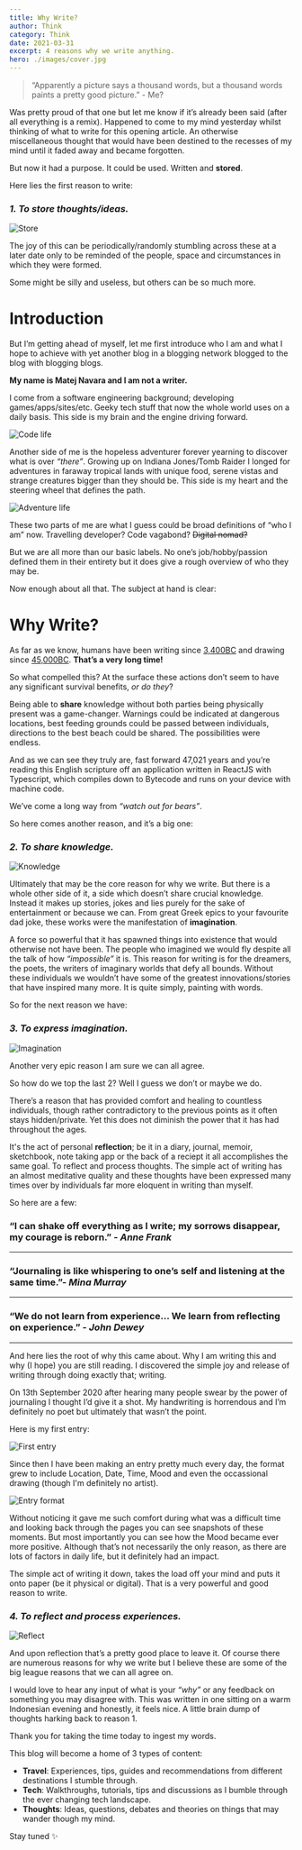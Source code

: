 ```yaml
---
title: Why Write?
author: Think
category: Think
date: 2021-03-31
excerpt: 4 reasons why we write anything.
hero: ./images/cover.jpg
---
```


> “Apparently a picture says a thousand words, but a thousand words paints a pretty good picture.” - Me?

Was pretty proud of that one but let me know if it’s already been said (after all everything is a remix). Happened to come to my mind yesterday whilst thinking of what to write for this opening article. An otherwise miscellaneous thought that would have been destined to the recesses of my mind until it faded away and became forgotten.

But now it had a purpose. It could be used. Written and **stored**.

Here lies the first reason to write:

### _**1. To store thoughts/ideas.**_

![Store](https://media.giphy.com/media/1BdrmMkllI1e2gdPaS/giphy.gif)

The joy of this can be periodically/randomly stumbling across these at a later date only to be reminded of the people, space and circumstances in which they were formed.

Some might be silly and useless, but others can be so much more.

# Introduction

But I’m getting ahead of myself, let me first introduce who I am and what I hope to achieve with yet another blog in a blogging network blogged to the blog with blogging blogs.

**My name is Matej Navara and I am not a writer.**

I come from a software engineering background; developing games/apps/sites/etc. Geeky tech stuff that now the whole world uses on a daily basis. This side is my brain and the engine driving forward.

![Code life](https://media.giphy.com/media/ZVik7pBtu9dNS/giphy.gif)

Another side of me is the hopeless adventurer forever yearning to discover what is over _“there”_. Growing up on Indiana Jones/Tomb Raider I longed for adventures in faraway tropical lands with unique food, serene vistas and strange creatures bigger than they should be. This side is my heart and the steering wheel that defines the path.

![Adventure life](https://media.giphy.com/media/MS0fQBmGGMaRy/giphy.gif)

These two parts of me are what I guess could be broad definitions of “who I am” now. Travelling developer? Code vagabond? ~~Digital nomad?~~

But we are all more than our basic labels. No one’s job/hobby/passion defined them in their entirety but it does give a rough overview of who they may be.

Now enough about all that. The subject at hand is clear:

# Why Write?

As far as we know, humans have been writing since [3,400BC](https://www.historyextra.com/period/ancient-egypt/cuneiform-6-things-you-probably-didnt-know-about-the-worlds-oldest-writing-system/) and drawing since [45,000BC](https://www.newscientist.com/article/2264793-worlds-oldest-painting-of-animals-discovered-in-an-indonesian-cave/). **That’s a very long time!**

So what compelled this? At the surface these actions don’t seem to have any significant survival benefits, _or do they_?

Being able to **share** knowledge without both parties being physically present was a game-changer. Warnings could be indicated at dangerous locations, best feeding grounds could be passed between individuals, directions to the best beach could be shared. The possibilities were endless.

And as we can see they truly are, fast forward 47,021 years and you’re reading this English scripture off an application written in ReactJS with Typescript, which compiles down to Bytecode and runs on your device with machine code.

We’ve come a long way from _“watch out for bears”_.

So here comes another reason, and it’s a big one:

### _**2. To share knowledge.**_

![Knowledge](https://media.giphy.com/media/TI32JwHmWQEi4/giphy.gif)

Ultimately that may be the core reason for why we write. But there is a whole other side of it, a side which doesn’t share crucial knowledge. Instead it makes up stories, jokes and lies purely for the sake of entertainment or because we can. From great Greek epics to your favourite dad joke, these works were the manifestation of **imagination**.

A force so powerful that it has spawned things into existence that would otherwise not have been. The people who imagined we would fly despite all the talk of how _“impossible”_ it is. This reason for writing is for the dreamers, the poets, the writers of imaginary worlds that defy all bounds. Without these individuals we wouldn’t have some of the greatest innovations/stories that have inspired many more. It is quite simply, painting with words.

So for the next reason we have:

### _**3. To express imagination.**_

![Imagination](https://media.giphy.com/media/BQUITFiYVtNte/giphy.gif)

Another very epic reason I am sure we can all agree.

So how do we top the last 2? Well I guess we don’t or maybe we do.

There’s a reason that has provided comfort and healing to countless individuals, though rather contradictory to the previous points as it often stays hidden/private. Yet this does not diminish the power that it has had throughout the ages.

It's the act of personal **reflection**; be it in a diary, journal, memoir, sketchbook, note taking app or the back of a reciept it all accomplishes the same goal. To reflect and process thoughts. The simple act of writing has an almost meditative quality and these thoughts have been expressed many times over by individuals far more eloquent in writing than myself.

So here are a few:

### “I can shake off everything as I write; my sorrows disappear, my courage is reborn.” - _Anne Frank_

---

### “Journaling is like whispering to one’s self and listening at the same time.”- _Mina Murray_

---

### “We do not learn from experience… We learn from reflecting on experience.” - _John Dewey_

---

And here lies the root of why this came about. Why I am writing this and why (I hope) you are still reading. I discovered the simple joy and release of writing through doing exactly that; writing.

On 13th September 2020 after hearing many people swear by the power of journaling I thought I’d give it a shot. My handwriting is horrendous and I’m definitely no poet but ultimately that wasn’t the point.

Here is my first entry:

![First entry](./images/journal-1.jpeg)

Since then I have been making an entry pretty much every day, the format grew to include Location, Date, Time, Mood and even the occassional drawing (though I'm definitely no artist).

![Entry format](./images/journal-2.jpeg)

Without noticing it gave me such comfort during what was a difficult time and looking back through the pages you can see snapshots of these moments. But most importantly you can see how the Mood became ever more positive. Although that’s not necessarily the only reason, as there are lots of factors in daily life, but it definitely had an impact.

The simple act of writing it down, takes the load off your mind and puts it onto paper (be it physical or digital). That is a very powerful and good reason to write.

### _**4. To reflect and process experiences.**_

![Reflect](https://media.giphy.com/media/l2SpXaJA67JaSqSxq/giphy.gif)

And upon reflection that’s a pretty good place to leave it. Of course there are numerous reasons for why we write but I believe these are some of the big league reasons that we can all agree on.

I would love to hear any input of what is your _“why”_ or any feedback on something you may disagree with. This was written in one sitting on a warm Indonesian evening and honestly, it feels nice. A little brain dump of thoughts harking back to reason 1.

Thank you for taking the time today to ingest my words.

This blog will become a home of 3 types of content:

- **Travel**: Experiences, tips, guides and recommendations from different destinations I stumble through.
- **Tech**: Walkthroughs, tutorials, tips and discussions as I bumble through the ever changing tech landscape.
- **Thoughts**: Ideas, questions, debates and theories on things that may wander though my mind.

Stay tuned ✨
